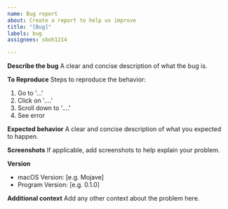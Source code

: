 ```yaml
---
name: Bug report
about: Create a report to help us improve
title: "[Bug]"
labels: bug
assignees: sboh1214

---
```


**Describe the bug**
A clear and concise description of what the bug is.

**To Reproduce**
Steps to reproduce the behavior:
1. Go to '...'
2. Click on '....'
3. Scroll down to '....'
4. See error

**Expected behavior**
A clear and concise description of what you expected to happen.

**Screenshots**
If applicable, add screenshots to help explain your problem.

**Version**
 - macOS Version: [e.g. Mojave]
 - Program Version: [e.g. 0.1.0]

**Additional context**
Add any other context about the problem here.
